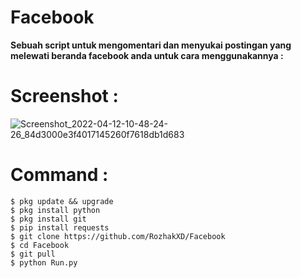 # Facebook
  **Sebuah script untuk mengomentari dan menyukai postingan yang melewati beranda facebook anda untuk cara menggunakannya :** 

# Screenshot :
![Screenshot_2022-04-12-10-48-24-26_84d3000e3f4017145260f7618db1d683](https://user-images.githubusercontent.com/65714340/162877551-f3244ea0-68ce-4585-af0e-5087747d2858.png)

# Command :
    $ pkg update && upgrade
    $ pkg install python
    $ pkg install git
    $ pip install requests
    $ git clone https://github.com/RozhakXD/Facebook
    $ cd Facebook
    $ git pull
    $ python Run.py
